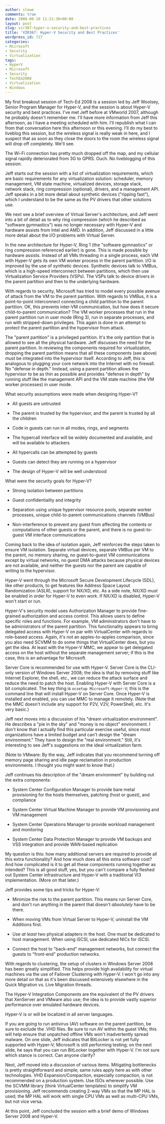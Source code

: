 ```yaml
---
author: slowe
comments: true
date: 2008-06-10 11:21:38+00:00
layout: post
slug: vir367-hyper-v-security-and-best-practices
title: 'VIR367: Hyper-V Security and Best Practices'
wordpress_id: 727
categories:
- Microsoft
- Security
- Virtualization
tags:
- HyperV
- Microsoft
- Security
- TechEd2008
- Virtualization
- Windows
---
```


My first breakout session of Tech-Ed 2008 is a session led by Jeff Woolsey, Senior Program Manager for Hyper-V, and the session is about Hyper-V security and best practices. I've met Jeff before at VMworld 2007, although he probably doesn't remember me. I'll have more information from Jeff this afternoon, as I have a meeting scheduled with him. I'll republish what I can from that conversation here this afternoon or this evening. I'll do my best to liveblog this session, but the wireless signal is really weak in here, and I suspect that as soon as they close the doors to the room the wireless signal will drop off completely. We'll see.

The Wi-Fi connection has pretty much dropped off the map, and my cellular signal rapidly deteriorated from 3G to GPRS. Ouch. No liveblogging of this session.

Jeff starts out the session with a list of virtualization requirements, which are basic requirements for any virtualization solution: scheduler, memory management, VM state machine, virtualized devices, storage stack, network stack, ring compression (optional), drivers, and a management API. Jeff speaks in a bit more detail about synthetic devices ("ripping fast"), which I understand to be the same as the PV drivers that other solutions use.

We next see a brief overview of Virtual Server's architecture, and Jeff went into a bit of detail as to why ring compression (which he described as "software gymnastics") was no longer necessary with Hyper-V and hardware assists from Intel and AMD. In addition, Jeff discussed in a little more detail about the I/O problems with Virtual Server.

In the new architecture for Hyper-V, Ring 1 (the "software gymnastics" or ring compression referenced earlier) is gone. This is made possible by hardware assists. Instead of all VMs threading in a single process, each VM with Hyper-V gets its own VM worker process in the parent partition. I/O is improved by the use of synthetic devices. Synthetic devices talk to VMBus, which is a high-speed interconnect between partitions, which then use Virtualization Service Providers (VSPs). The VSPs talk to device drivers in the parent partition and then to the underlying hardware.

With regards to security, Microsoft has tried to model every possible avenue of attack from the VM to the parent partition. With regards to VMBus, it is a point-to-point interconnect connecting a child partition to the parent partition. OK, this prevents inter-VM communication, but how does it secure child-to-parent communication? The VM worker processes that run in the parent partition run in user mode (Ring 3), run in separate processes, and run with stripped-down privileges. This again is done in an attempt to protect the parent partition and the hypervisor from attack.

The "parent partition" is a privileged partition. It's the only partition that is allowed to see all the physical hardware. Jeff discusses the need for the parent partition. In reviewing the components required for virtualization, dropping the parent partition means that all these components (see above) must be integrated into the hypervisor itself. According to Jeff, this is analogous to plugging your core network into the Internet with no firewall. No "defense in depth." Instead, using a parent partition allows the hypervisor to be as thin as possible and provides "defense in depth" by running stuff like the management API and the VM state machine (the VM worker processes) in user mode.

What security assumptions were made when designing Hyper-V?

* All guests are untrusted

* The parent is trusted by the hypervisor, and the parent is trusted by all the children

* Code in guests can run in all modes, rings, and segments

* The hypercall interface will be widely documented and available, and will be available to attackers

* All hypercalls can be attempted by guests

* Guests can detect they are running on a hypervisor

* The design of Hyper-V will be well understood

What were the security goals for Hyper-V?

* Strong isolation between partitions

* Guest confidentiality and integrity

* Separation using unique hypervisor resource pools, separate worker processes, unique child-to-parent communications channels (VMBus)

* Non-interference to prevent any guest from affecting the contents or computations of other guests or the parent, and there is no guest-to-guest VM interface communications

Coming back to the idea of isolation again, Jeff reinforces the steps taken to ensure VM isolation. Separate virtual devices, separate VMBus per VM to the parent, no memory sharing, no guest-to-guest VM communications except by virtual networks, no guest DMA attacks because physical devices are not available, and neither the guests nor the parent are capable of writing to the hypervisor.

Hyper-V went through the Microsoft Secure Development Lifecycle (SDL), like other products, to get features like Address Space Layout Randomization (ASLR), support for NX/XD, etc. As a side note, NX/XD _must_ be enabled in order for Hyper-V to even work. If NX/XD is disabled, Hyper-V won't start or run.

Hyper-V's security model uses Authorization Manager to provide fine-grained authorization and access control. This allows users to define specific roles and functions. For example, VM administrators don't have to be administrators of the parent partition. This functionality appears to bring delegated access with Hyper-V on par with VirtualCenter with regards to role-based access. Again, it's not an apples-to-apples comparison, since you also need SCVMM to do some things that VirtualCenter does, but you get the idea. At least with the Hyper-V MMC, we appear to get delegated access on the host without the separate management server; if this is the case, this is an advantage for Microsoft.

Server Core is recommended for use with Hyper-V. Server Core is the CLI-only version of Windows Server 2008; the idea is that by removing stuff like Internet Explorer, the shell, etc., we can reduce the attack surface and reduce the need to patch the host. Enabling Hyper-V with Server Core is a bit complicated. The key thing is `ocsetup Microsoft-Hyper-V`; this is the command line that will install Hyper-V on Server Core. Once Hyper-V is installed and enabled, you can use MMC to manage it remotely. (Note that the MMC doesn't include any support for P2V, V2V, PowerShell, etc. It's very basic.)

Jeff next moves into a discussion of his "dream virtualization environment". He describes a "pie in the sky" and "money is no object" environment. I don't know that I actually find this particular exercise useful, since most organizations have a limited budget and can't design the "dream environment." They have to design the "real environment." Still, it's interesting to see Jeff's suggestions on the ideal virtualization farm.

(Note to VMware: By the way, Jeff indicates that you recommend turning off memory page sharing and idle page reclamation in production environments. I thought you might want to know that.)

Jeff continues his description of the "dream environment" by building out the extra components:

* System Center Configuration Manager to provide bare metal provisioning for the hosts themselves, patching (host or guest), and compliance

* System Center Virtual Machine Manager to provide VM provisioning and VM management

* System Center Operations Manager to provide workload management and monitoring

* System Center Data Protection Manager to provide VM backups and VSS integration and provide WAN-based replication

My question is this: how many additional servers are required to provide all this extra functionality? And how much does all this extra software cost? And how complicated is it to get all these components running together as intended? This is all good stuff, yes, but you can't compare a fully fleshed out System Center infrastructure and Hyper-V with a traditional VI3 implementation. (More on that later.)

Jeff provides some tips and tricks for Hyper-V:

* Minimize the risk to the parent partition. This means run Server Core, and don't run anything in the parent that doesn't _absolutely_ have to be there.

* When moving VMs from Virtual Server to Hyper-V, uninstall the VM Additions first.

* Use _at least_ two physical adapters in the host. One must be dedicated to host management. When using iSCSI, use dedicated NICs for iSCSI.

* Connect the host to "back-end" management networks, but connect the guests to "front-end" production networks.

With regards to clustering, the setup of clusters in Windows Server 2008 has been greatly simplified. This helps provide high availability for virtual machines via the use of Failover Clustering with Hyper-V. I won't go into any more detail on that as it's been discussed extensively elsewhere in the Quick Migration vs. Live Migration threads.

The Hyper-V Integration Components are the equivalent of the PV drivers that XenServer and VMware also use; the idea is to provide vastly superior performance over emulated hardware devices.

Hyper-V is or will be localized in all server languages.

If you are going to run antivirus (AV) software on the parent partition, be sure to exclude the .VHD files. Be sure to run AV within the guest VMs; this will help ensure that unpatched offline VMs won't inadvertently spread malware. On one slide, Jeff indicates that BitLocker is not yet fully supported with Hyper-V; Microsoft is still performing testing; on the next slide, he says that you can run BitLocker together with Hyper-V. I'm not sure which stance is correct. Can anyone clarify?

Next, Jeff moved into a discussion of various items. Mitigating bottlenecks is pretty straightforward and simple; same rules apply here as with other technologies. VHD Expansion/Compaction, especially compaction, is not recommended on a production system. Use ISOs wherever possible. Use the SCVMM library (think VirtualCenter templates) to simplify VM provisioning. Jeff recommends creating 2-way VMs so that the MP HAL is used; the MP HAL will work with single CPU VMs as well as multi-CPU VMs, but not vice versa.

At this point, Jeff concluded the session with a brief demo of Windows Server 2008 and Hyper-V.
